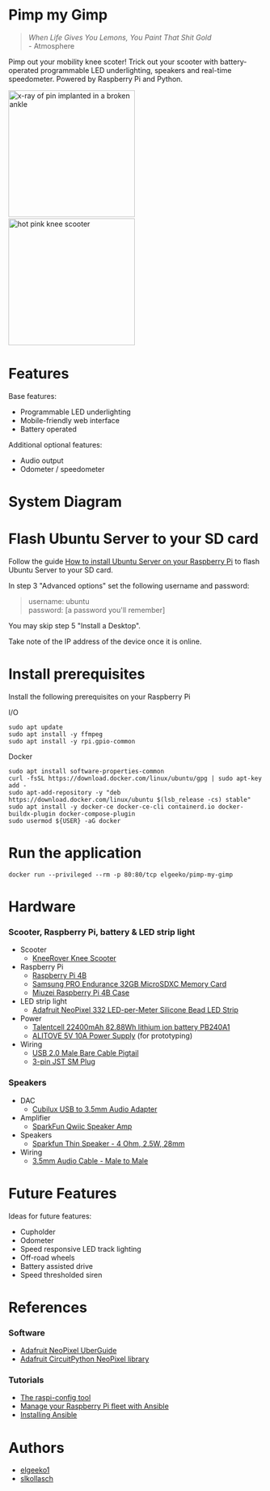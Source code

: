# Pimp my Gimp

>_When Life Gives You Lemons, You Paint That Shit Gold_
> <br>\- Atmosphere

Pimp out your mobility knee scoter! Trick out your scooter with battery-operated programmable LED underlighting, speakers and real-time speedometer. Powered by Raspberry Pi and Python.

<img src="https://i.imgur.com/owE0TVs.jpg"
    height="250"
    width="250"
    alt="x-ray of pin implanted in a broken ankle"/>
&nbsp;
<img src="https://m.media-amazon.com/images/I/81JP777YLmL._AC_SL1500_.jpg"
    height="250"
    width="250"
    alt="hot pink knee scooter"/>

# Features
Base features:
- Programmable LED underlighting
- Mobile-friendly web interface
- Battery operated

Additional optional features:
- Audio output
- Odometer / speedometer

# System Diagram



# Flash Ubuntu Server to your SD card
Follow the guide [How to install Ubuntu Server on your Raspberry Pi](https://ubuntu.com/tutorials/how-to-install-ubuntu-on-your-raspberry-pi#1-overview) to flash Ubuntu Server to your SD card.

In step 3 "Advanced options" set the following username and password:
> username: ubuntu <br>
password: [a password you'll remember]

You may skip step 5 "Install a Desktop".

Take note of the IP address of the device once it is online.

# Install prerequisites

Install the following prerequisites on your Raspberry Pi

I/O
```shell
sudo apt update
sudo apt install -y ffmpeg
sudo apt install -y rpi.gpio-common
```

Docker
```shell
sudo apt install software-properties-common
curl -fsSL https://download.docker.com/linux/ubuntu/gpg | sudo apt-key add -
sudo apt-add-repository -y "deb https://download.docker.com/linux/ubuntu $(lsb_release -cs) stable"
sudo apt install -y docker-ce docker-ce-cli containerd.io docker-buildx-plugin docker-compose-plugin
sudo usermod ${USER} -aG docker
```


# Run the application

```shell
docker run --privileged --rm -p 80:80/tcp elgeeko/pimp-my-gimp
```

# Hardware

### Scooter, Raspberry Pi, battery & LED strip light
- Scooter
  - [KneeRover Knee Scooter](https://www.amazon.com/dp/B01J4AMXD8)
- Raspberry Pi
  - [Raspberry Pi 4B](https://www.raspberrypi.com/products/raspberry-pi-4-model-b/)
  - [Samsung PRO Endurance 32GB MicroSDXC Memory Card](https://www.amazon.com/gp/product/B09W9XYQCQ)
  - [Miuzei Raspberry Pi 4B Case](https://www.amazon.com/dp/B0C1NJP77D)
- LED strip light
  - [Adafruit NeoPixel 332 LED-per-Meter Silicone Bead LED Strip](https://www.adafruit.com/product/4865)
- Power
  - [Talentcell 22400mAh 82.88Wh lithium ion battery PB240A1](https://www.amazon.com/dp/B078T7M9HZ)
  - [ALITOVE 5V 10A Power Supply](https://www.amazon.com/dp/B0852HL336) (for prototyping)
- Wiring
  - [USB 2.0 Male Bare Cable Pigtail](https://www.amazon.com/dp/B09ZQNJ2DJ)
  - [3-pin JST SM Plug](https://www.adafruit.com/product/1663)

### Speakers
- DAC
  - [Cubilux USB to 3.5mm Audio Adapter](https://a.co/d/5YjWS0N)
- Amplifier
  - [SparkFun Qwiic Speaker Amp](https://www.sparkfun.com/products/20690)
- Speakers
  - [Sparkfun Thin Speaker - 4 Ohm, 2.5W, 28mm](https://www.sparkfun.com/products/21311)
- Wiring
  - [3.5mm Audio Cable - Male to Male](https://www.amazon.com/3-5mm-CGTime-Plated-Auxiliary-Stereo/dp/B074QHNY5Q)


# Future Features

Ideas for future features: 
- Cupholder
- Odometer
- Speed responsive LED track lighting
- Off-road wheels
- Battery assisted drive
- Speed thresholded siren


# References

### Software
- [Adafruit NeoPixel UberGuide](https://learn.adafruit.com/adafruit-neopixel-uberguide)
- [Adafruit CircuitPython NeoPixel library](https://github.com/adafruit/Adafruit_CircuitPython_NeoPixel)


### Tutorials
- [The raspi-config tool](https://www.raspberrypi.com/documentation/computers/configuration.html)
- [Manage your Raspberry Pi fleet with Ansible](https://opensource.com/article/20/9/raspberry-pi-ansible)
- [Installing Ansible](https://docs.ansible.com/ansible/latest/installation_guide/intro_installation.html)

# Authors

- [elgeeko1](https://www.raspberrypi.com/documentation/computers/configuration.html)
- [slkollasch](https://github.com/slkollasch)